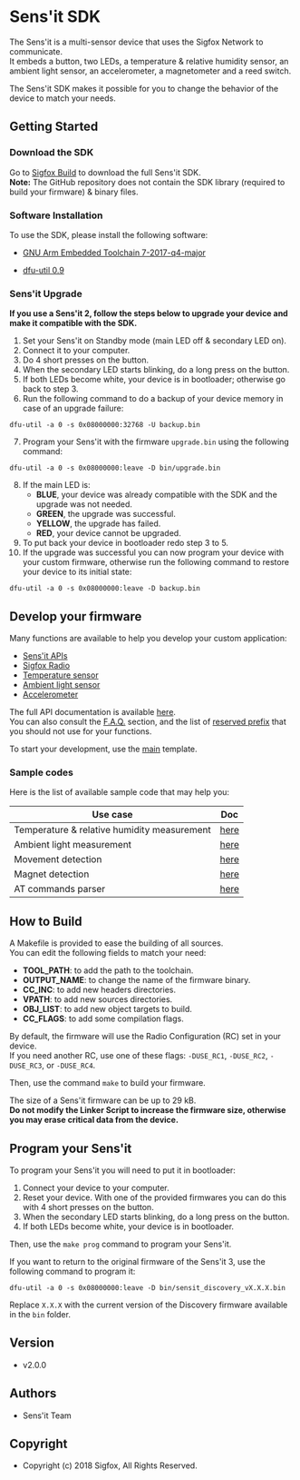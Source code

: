 # Sens'it SDK

The Sens'it is a multi-sensor device that uses the Sigfox Network to communicate.  
It embeds a button, two LEDs, a temperature & relative humidity sensor, an ambient light sensor, an accelerometer, a magnetometer and a reed switch.

The Sens'it SDK makes it possible for you to change the behavior of the device to match your needs.

## Getting Started

### Download the SDK

Go to [Sigfox Build](https://build.sigfox.com/sensit-for-developers#sensit-sdk) to download the full Sens'it SDK.  
**Note:** The GitHub repository does not contain the SDK library (required to build your firmware) & binary files.

### Software Installation

To use the SDK, please install the following software:

- [GNU Arm Embedded Toolchain 7-2017-q4-major](https://developer.arm.com/open-source/gnu-toolchain/gnu-rm/downloads)

- [dfu-util 0.9](http://dfu-util.sourceforge.net/)

### Sens'it Upgrade

**If you use a Sens'it 2, follow the steps below to upgrade your device and make it compatible with the SDK.**

1. Set your Sens'it on Standby mode (main LED off & secondary LED on).
2. Connect it to your computer.
3. Do 4 short presses on the button.
4. When the secondary LED starts blinking, do a long press on the button.
5. If both LEDs become white, your device is in bootloader; otherwise go back to step 3.
6. Run the following command to do a backup of your device memory in case of an upgrade failure:
```
dfu-util -a 0 -s 0x08000000:32768 -U backup.bin
```
7. Program your Sens'it with the firmware `upgrade.bin` using the following command:
```
dfu-util -a 0 -s 0x08000000:leave -D bin/upgrade.bin
```
8. If the main LED is:
    - **BLUE**, your device was already compatible with the SDK and the upgrade was not needed.
    - **GREEN**, the upgrade was successful.
    - **YELLOW**, the upgrade has failed.
    - **RED**, your device cannot be upgraded.
9. To put back your device in bootloader redo step 3 to 5.
10. If the upgrade was successful you can now program your device with your custom firmware, otherwise run the following command to restore your device to its initial state:
```
dfu-util -a 0 -s 0x08000000:leave -D backup.bin
```

## Develop your firmware

Many functions are available to help you develop your custom application:
 - [Sens'it APIs](sdk/inc/sensit/sensit_api.h)
 - [Sigfox Radio](sdk/inc/radio/radio_api.h)
 - [Temperature sensor](sdk/inc/sensors/hts221.h)
 - [Ambient light sensor](sdk/inc/sensors/ltr329.h)
 - [Accelerometer](sdk/inc/sensors/fxos8700.h)

The full API documentation is available [here](doc/html/modules.html).  
You can also consult the [F.A.Q.](doc/FAQ.md) section, and the list of [reserved prefix](doc/reserved-prefix.md) that you should not use for your functions.

To start your development, use the [main](sdk/src/main.c) template.

### Sample codes

Here is the list of available sample code that may help you:

| Use case                                    | Doc                        |
|---------------------------------------------|----------------------------|
| Temperature & relative humidity measurement | [here](doc/temperature.md) |
| Ambient light measurement                   | [here](doc/light.md)       |
| Movement detection                          | [here](doc/vibration.md)   |
| Magnet detection                            | [here](doc/magnet.md)      |
| AT commands parser                          | [here](doc/modem.md)       |

## How to Build

A Makefile is provided to ease the building of all sources.  
You can edit the following fields to match your need:
 - **TOOL_PATH**: to add the path to the toolchain.
 - **OUTPUT_NAME**: to change the name of the firmware binary.
 - **CC_INC**: to add new headers directories.
 - **VPATH**: to add new sources directories.
 - **OBJ_LIST**: to add new object targets to build.
 - **CC_FLAGS**: to add some compilation flags.

By default, the firmware will use the Radio Configuration (RC) set in your device.  
If you need another RC, use one of these flags: `-DUSE_RC1`, `-DUSE_RC2`, `-DUSE_RC3`, or `-DUSE_RC4`.

Then, use the command `make` to build your firmware.

The size of a Sens'it firmware can be up to 29 kB.  
**Do not modify the Linker Script to increase the firmware size, otherwise you may erase critical data from the device.**

## Program your Sens'it

To program your Sens'it you will need to put it in bootloader:
1. Connect your device to your computer.
2. Reset your device. With one of the provided firmwares you can do this with 4 short presses on the button.
3. When the secondary LED starts blinking, do a long press on the button.
4. If both LEDs become white, your device is in bootloader.

Then, use the `make prog` command to program your Sens'it.

If you want to return to the original firmware of the Sens'it 3, use the following command to program it:
```
dfu-util -a 0 -s 0x08000000:leave -D bin/sensit_discovery_vX.X.X.bin
```
Replace `X.X.X` with the current version of the Discovery firmware available in the `bin` folder.

## Version

- v2.0.0

## Authors

- Sens'it Team

## Copyright

- Copyright (c) 2018 Sigfox, All Rights Reserved.
